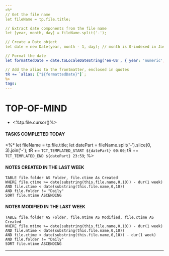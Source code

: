 ```yaml
---
<%*
// Get the file name
let fileName = tp.file.title;

// Extract date components from the file name
let [year, month, day] = fileName.split('-');

// Create a Date object
let date = new Date(year, month - 1, day); // month is 0-indexed in JavaScript

// Format the date
let formattedDate = date.toLocaleDateString('en-US', { year: 'numeric', month: 'short', day: 'numeric', weekday: 'long' });

// Add the alias to the frontmatter, enclosed in quotes
tR += `alias: ["${formattedDate}"]`;
%>
tags: 
---
```



# TOP-OF-MIND
- <%tp.file.cursor()%> 

#### TASKS COMPLETED TODAY
<%* 
let fileName = tp.file.title; 
let datePart = fileName.split('-').slice(0, 3).join('-'); 
tR += `TCT_TEMPLATED_START ${datePart} 00:00`;
tR += `TCT_TEMPLATED_END ${datePart} 23:59`;
%>
#### NOTES CREATED IN THE LAST WEEK
``` dataview
TABLE file.folder AS Folder, file.ctime As Created
WHERE file.ctime >= date(substring(this.file.name,0,10)) - dur(1 week) 
AND file.ctime < date(substring(this.file.name,0,10)) 
AND file.folder != "Daily"
SORT file.mtime ASCENDING
```

#### NOTES MODIFIED IN THE LAST WEEK
``` dataview
TABLE file.folder AS Folder, file.mtime AS Modified, file.ctime AS Created
WHERE file.mtime >= date(substring(this.file.name,0,10)) - dur(1 week)
AND file.mtime < date(substring(this.file.name,0,10))
AND file.ctime < date(substring(this.file.name,0,10)) - dur(1 week)
AND file.folder != "Daily"
SORT file.mtime ASCENDING
```
---
